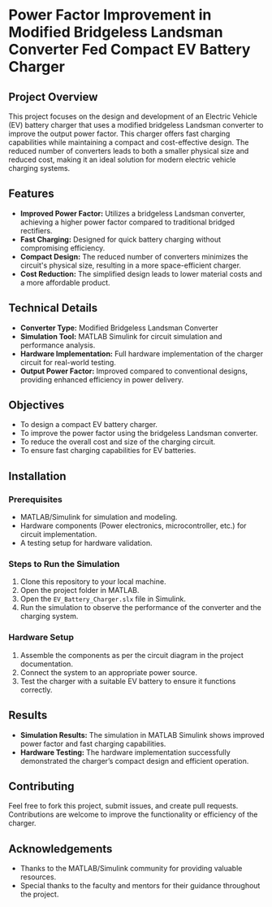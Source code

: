# Power Factor Improvement in Modified Bridgeless Landsman Converter Fed Compact EV Battery Charger

## Project Overview

This project focuses on the design and development of an Electric Vehicle (EV) battery charger that uses a modified bridgeless Landsman converter to improve the output power factor. This charger offers fast charging capabilities while maintaining a compact and cost-effective design. The reduced number of converters leads to both a smaller physical size and reduced cost, making it an ideal solution for modern electric vehicle charging systems.

## Features

- **Improved Power Factor:** Utilizes a bridgeless Landsman converter, achieving a higher power factor compared to traditional bridged rectifiers.
- **Fast Charging:** Designed for quick battery charging without compromising efficiency.
- **Compact Design:** The reduced number of converters minimizes the circuit's physical size, resulting in a more space-efficient charger.
- **Cost Reduction:** The simplified design leads to lower material costs and a more affordable product.

## Technical Details

- **Converter Type:** Modified Bridgeless Landsman Converter
- **Simulation Tool:** MATLAB Simulink for circuit simulation and performance analysis.
- **Hardware Implementation:** Full hardware implementation of the charger circuit for real-world testing.
- **Output Power Factor:** Improved compared to conventional designs, providing enhanced efficiency in power delivery.

## Objectives

- To design a compact EV battery charger.
- To improve the power factor using the bridgeless Landsman converter.
- To reduce the overall cost and size of the charging circuit.
- To ensure fast charging capabilities for EV batteries.

## Installation

### Prerequisites

- MATLAB/Simulink for simulation and modeling.
- Hardware components (Power electronics, microcontroller, etc.) for circuit implementation.
- A testing setup for hardware validation.

### Steps to Run the Simulation

1. Clone this repository to your local machine.
2. Open the project folder in MATLAB.
3. Open the `EV_Battery_Charger.slx` file in Simulink.
4. Run the simulation to observe the performance of the converter and the charging system.

### Hardware Setup

1. Assemble the components as per the circuit diagram in the project documentation.
2. Connect the system to an appropriate power source.
3. Test the charger with a suitable EV battery to ensure it functions correctly.

## Results

- **Simulation Results:** The simulation in MATLAB Simulink shows improved power factor and fast charging capabilities.
- **Hardware Testing:** The hardware implementation successfully demonstrated the charger’s compact design and efficient operation.

## Contributing

Feel free to fork this project, submit issues, and create pull requests. Contributions are welcome to improve the functionality or efficiency of the charger.

## Acknowledgements

- Thanks to the MATLAB/Simulink community for providing valuable resources.
- Special thanks to the faculty and mentors for their guidance throughout the project.
